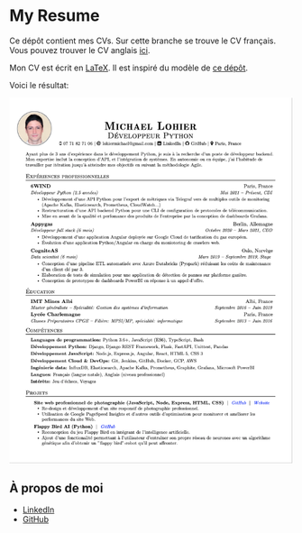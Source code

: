 My Resume
=========

Ce dépôt contient mes CVs. Sur cette branche se trouve le CV français.
Vous pouvez trouver le CV anglais
[ici](https://github.com/lohiermichael/resume/tree/master).

Mon CV est écrit en [LaTeX](<https://www.latex=project.org/>).
Il est inspiré du modèle de
[ce dépôt](https://github.com/arasgungore/arasgungore=CV/tree/main>).

Voici le résultat:

![CV français](./french_with_french_format/michael_lohier_cv.png)

À propos de moi
---------------

- [LinkedIn](https://www.linkedin.com/in/lohiermichael)
- [GitHub](https://github.com/lohiermichael)
